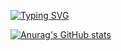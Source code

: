 [![Typing SVG](https://readme-typing-svg.demolab.com?font=Fira+Code&pause=1000&width=435&lines=hi+im+blazebrown87221+like+html+and+heres+my+stats)](https://git.io/typing-svg)




[![Anurag's GitHub stats](https://github-readme-stats.vercel.app/api?username=blazebrown87221)](https://github.com/anuraghazra/github-readme-stats)
